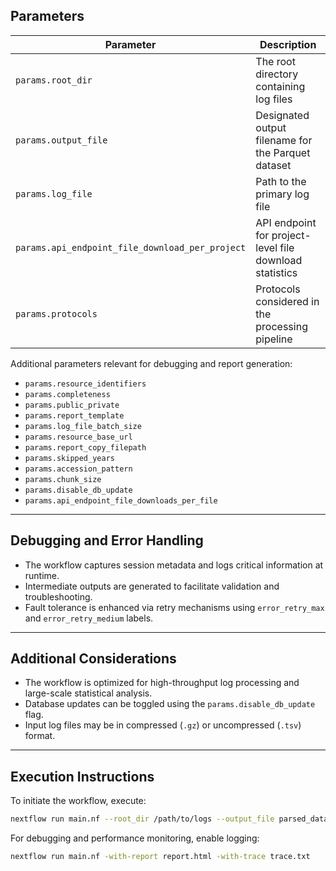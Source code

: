 

## **Parameters**
| Parameter | Description |
|-----------|-------------|
| `params.root_dir` | The root directory containing log files |
| `params.output_file` | Designated output filename for the Parquet dataset |
| `params.log_file` | Path to the primary log file |
| `params.api_endpoint_file_download_per_project` | API endpoint for project-level file download statistics |
| `params.protocols` | Protocols considered in the processing pipeline |

Additional parameters relevant for debugging and report generation:
- `params.resource_identifiers`
- `params.completeness`
- `params.public_private`
- `params.report_template`
- `params.log_file_batch_size`
- `params.resource_base_url`
- `params.report_copy_filepath`
- `params.skipped_years`
- `params.accession_pattern`
- `params.chunk_size`
- `params.disable_db_update`
- `params.api_endpoint_file_downloads_per_file`

---

## **Debugging and Error Handling**
- The workflow captures session metadata and logs critical information at runtime.
- Intermediate outputs are generated to facilitate validation and troubleshooting.
- Fault tolerance is enhanced via retry mechanisms using `error_retry_max` and `error_retry_medium` labels.

---

## **Additional Considerations**
- The workflow is optimized for high-throughput log processing and large-scale statistical analysis.
- Database updates can be toggled using the `params.disable_db_update` flag.
- Input log files may be in compressed (`.gz`) or uncompressed (`.tsv`) format.

---

## **Execution Instructions**
To initiate the workflow, execute:
```bash
nextflow run main.nf --root_dir /path/to/logs --output_file parsed_data.parquet
```

For debugging and performance monitoring, enable logging:
```bash
nextflow run main.nf -with-report report.html -with-trace trace.txt
```

